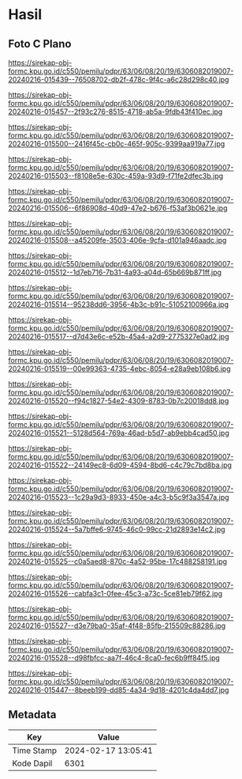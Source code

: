 # Hasil

## Foto C Plano

https://sirekap-obj-formc.kpu.go.id/c550/pemilu/pdpr/63/06/08/20/19/6306082019007-20240216-015439--76508702-db2f-478c-9f4c-a6c28d298c40.jpg

https://sirekap-obj-formc.kpu.go.id/c550/pemilu/pdpr/63/06/08/20/19/6306082019007-20240216-015457--2f93c276-8515-4718-ab5a-9fdb43f410ec.jpg

https://sirekap-obj-formc.kpu.go.id/c550/pemilu/pdpr/63/06/08/20/19/6306082019007-20240216-015500--2416f45c-cb0c-465f-905c-9399aa919a77.jpg

https://sirekap-obj-formc.kpu.go.id/c550/pemilu/pdpr/63/06/08/20/19/6306082019007-20240216-015503--f8108e5e-630c-459a-93d9-f71fe2dfec3b.jpg

https://sirekap-obj-formc.kpu.go.id/c550/pemilu/pdpr/63/06/08/20/19/6306082019007-20240216-015506--6f86908d-40d9-47e2-b676-f53af3b0621e.jpg

https://sirekap-obj-formc.kpu.go.id/c550/pemilu/pdpr/63/06/08/20/19/6306082019007-20240216-015508--a45209fe-3503-406e-9cfa-d101a946aadc.jpg

https://sirekap-obj-formc.kpu.go.id/c550/pemilu/pdpr/63/06/08/20/19/6306082019007-20240216-015512--1d7eb716-7b31-4a93-a04d-65b669b871ff.jpg

https://sirekap-obj-formc.kpu.go.id/c550/pemilu/pdpr/63/06/08/20/19/6306082019007-20240216-015514--95238dd6-3956-4b3c-b91c-51052100966a.jpg

https://sirekap-obj-formc.kpu.go.id/c550/pemilu/pdpr/63/06/08/20/19/6306082019007-20240216-015517--d7d43e6c-e52b-45a4-a2d9-2775327e0ad2.jpg

https://sirekap-obj-formc.kpu.go.id/c550/pemilu/pdpr/63/06/08/20/19/6306082019007-20240216-015519--00e99363-4735-4ebc-8054-e28a9eb108b6.jpg

https://sirekap-obj-formc.kpu.go.id/c550/pemilu/pdpr/63/06/08/20/19/6306082019007-20240216-015520--f94c1827-54e2-4309-8783-0b7c20018dd8.jpg

https://sirekap-obj-formc.kpu.go.id/c550/pemilu/pdpr/63/06/08/20/19/6306082019007-20240216-015521--5128d564-769a-46ad-b5d7-ab9ebb4cad50.jpg

https://sirekap-obj-formc.kpu.go.id/c550/pemilu/pdpr/63/06/08/20/19/6306082019007-20240216-015522--24149ec8-6d09-4594-8bd6-c4c79c7bd8ba.jpg

https://sirekap-obj-formc.kpu.go.id/c550/pemilu/pdpr/63/06/08/20/19/6306082019007-20240216-015523--1c29a9d3-8933-450e-a4c3-b5c9f3a3547a.jpg

https://sirekap-obj-formc.kpu.go.id/c550/pemilu/pdpr/63/06/08/20/19/6306082019007-20240216-015524--5a7bffe6-9745-46c0-99cc-21d2893e14c2.jpg

https://sirekap-obj-formc.kpu.go.id/c550/pemilu/pdpr/63/06/08/20/19/6306082019007-20240216-015525--c0a5aed8-870c-4a52-95be-17c488258191.jpg

https://sirekap-obj-formc.kpu.go.id/c550/pemilu/pdpr/63/06/08/20/19/6306082019007-20240216-015526--cabfa3c1-0fee-45c3-a73c-5ce81eb79f62.jpg

https://sirekap-obj-formc.kpu.go.id/c550/pemilu/pdpr/63/06/08/20/19/6306082019007-20240216-015527--d3e79ba0-35af-4f48-85fb-215509c88286.jpg

https://sirekap-obj-formc.kpu.go.id/c550/pemilu/pdpr/63/06/08/20/19/6306082019007-20240216-015528--d98fbfcc-aa7f-46c4-8ca0-fec6b9ff84f5.jpg

https://sirekap-obj-formc.kpu.go.id/c550/pemilu/pdpr/63/06/08/20/19/6306082019007-20240216-015447--8beeb199-dd85-4a34-9d18-4201c4da4dd7.jpg


## Metadata

| Key        | Value               |
| ---------- | ------------------- |
| Time Stamp | 2024-02-17 13:05:41 |
| Kode Dapil | 6301                |



